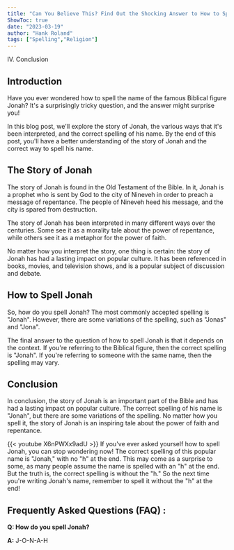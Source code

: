 ```yaml
---
title: "Can You Believe This? Find Out the Shocking Answer to How to Spell Jonah!"
ShowToc: true 
date: "2023-03-19"
author: "Hank Roland" 
tags: ["Spelling","Religion"]
---
```

IV. Conclusion

## Introduction

Have you ever wondered how to spell the name of the famous Biblical figure Jonah? It's a surprisingly tricky question, and the answer might surprise you! 

In this blog post, we'll explore the story of Jonah, the various ways that it's been interpreted, and the correct spelling of his name. By the end of this post, you'll have a better understanding of the story of Jonah and the correct way to spell his name.

## The Story of Jonah

The story of Jonah is found in the Old Testament of the Bible. In it, Jonah is a prophet who is sent by God to the city of Nineveh in order to preach a message of repentance. The people of Nineveh heed his message, and the city is spared from destruction. 

The story of Jonah has been interpreted in many different ways over the centuries. Some see it as a morality tale about the power of repentance, while others see it as a metaphor for the power of faith. 

No matter how you interpret the story, one thing is certain: the story of Jonah has had a lasting impact on popular culture. It has been referenced in books, movies, and television shows, and is a popular subject of discussion and debate.

## How to Spell Jonah

So, how do you spell Jonah? The most commonly accepted spelling is "Jonah". However, there are some variations of the spelling, such as "Jonas" and "Jona". 

The final answer to the question of how to spell Jonah is that it depends on the context. If you're referring to the Biblical figure, then the correct spelling is "Jonah". If you're referring to someone with the same name, then the spelling may vary. 

## Conclusion

In conclusion, the story of Jonah is an important part of the Bible and has had a lasting impact on popular culture. The correct spelling of his name is "Jonah", but there are some variations of the spelling. No matter how you spell it, the story of Jonah is an inspiring tale about the power of faith and repentance.

{{< youtube X6nPWXx9adU >}} 
If you've ever asked yourself how to spell Jonah, you can stop wondering now! The correct spelling of this popular name is "Jonah," with no "h" at the end. This may come as a surprise to some, as many people assume the name is spelled with an "h" at the end. But the truth is, the correct spelling is without the "h." So the next time you're writing Jonah's name, remember to spell it without the "h" at the end!

## Frequently Asked Questions (FAQ) :
**Q: How do you spell Jonah?**

**A:** J-O-N-A-H





